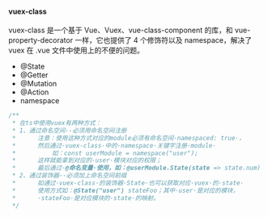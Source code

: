 #### vuex-class

vuex-class 是一个基于 Vue、Vuex、vue-class-component 的库，和 vue-property-decorator 一样，它也提供了 4 个修饰符以及 namespace，解决了 vuex 在 .vue 文件中使用上的不便的问题。

- @State
- @Getter
- @Mutation
- @Action
- namespace

```typescript
/**
 * 在ts中使用vuex有两种方式：
 * 1、通过命名空间--必须用命名空间注册
 *      注意：使用这种方式对应的module必须有命名空间·namespaced: true·，
 *      然后通过·vuex-class·中的·namespace·关键字注册·module·
 *          如：const userModule = namespace("user");
 *      这样就能拿到对应的·user·模块对应的权限；
 *      最后通过·@命名变量·使用，如：@userModule.State(state => state.num) num;
 * 2、通过装饰器--必须加上命名空间前缀
 *      如通过·vuex-class·的装饰器·State·也可以获取对应·vuex·的·state·
 *      使用方式如：@State("user") stateFoo；其中·user·是对应的模块，
 *      ·stateFoo·是对应模块的·state·的映射。
 */
```
